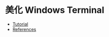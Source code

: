 # 美化 Windows Terminal

* [Tutorial]()
* [References](https://www.youtube.com/watch?v=TY_YKz1uvws&ab_channel=DanielLaera)